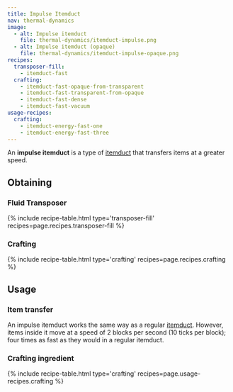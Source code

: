 ```yaml
---
title: Impulse Itemduct
nav: thermal-dynamics
image:
  - alt: Impulse itemduct
    file: thermal-dynamics/itemduct-impulse.png
  - alt: Impulse itemduct (opaque)
    file: thermal-dynamics/itemduct-impulse-opaque.png
recipes:
  transposer-fill:
    - itemduct-fast
  crafting:
    - itemduct-fast-opaque-from-transparent
    - itemduct-fast-transparent-from-opaque
    - itemduct-fast-dense
    - itemduct-fast-vacuum
usage-recipes:
  crafting:
    - itemduct-energy-fast-one
    - itemduct-energy-fast-three
---
```


An **impulse itemduct** is a type of [itemduct](/docs/itemduct/) that transfers
items at a greater speed.


Obtaining
---------

### Fluid Transposer
{% include recipe-table.html type='transposer-fill' recipes=page.recipes.transposer-fill %}

### Crafting
{% include recipe-table.html type='crafting' recipes=page.recipes.crafting %}


Usage
-----

### Item transfer
An impulse itemduct works the same way as a regular [itemduct](/docs/itemduct/).
However, items inside it move at a speed of 2 blocks per second (10 ticks per
block); four times as fast as they would in a regular itemduct.

### Crafting ingredient
{% include recipe-table.html type='crafting' recipes=page.usage-recipes.crafting %}
